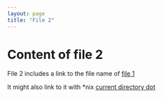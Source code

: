 ```yaml
---
layout: page
title: "File 2"
---
```


# Content of file 2

File 2 includes a link to the file name of [file 1](f1)

It might also link to it with *nix [current directory dot](f1)
